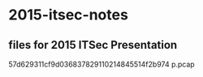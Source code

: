 # 2015-itsec-notes

## files for 2015 ITSec Presentation

57d629311cf9d036837829110214845514f2b974  p.pcap
